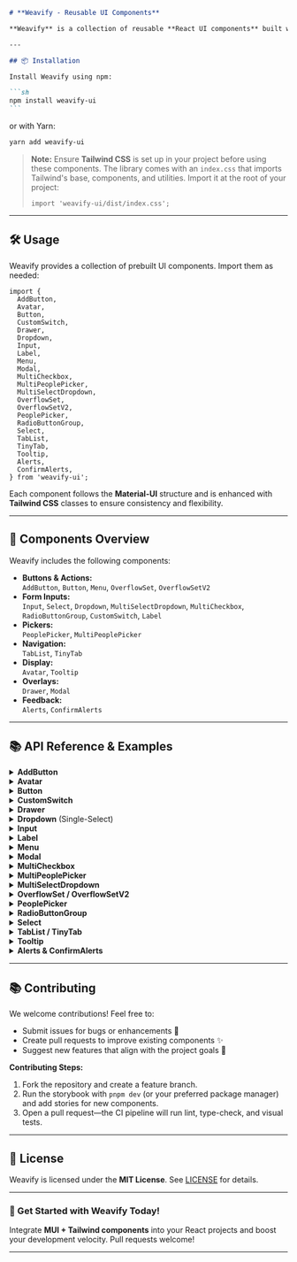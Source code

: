 ````markdown
# **Weavify - Reusable UI Components**

**Weavify** is a collection of reusable **React UI components** built with **Material-UI (MUI) and Tailwind CSS**. It is designed to accelerate development, improve consistency, and provide a seamless UI/UX experience.

---

## 📦 Installation

Install Weavify using npm:

```sh
npm install weavify-ui
```
````

or with Yarn:

```sh
yarn add weavify-ui
```

> **Note:** Ensure **Tailwind CSS** is set up in your project before using these components. The library comes with an `index.css` that imports Tailwind's base, components, and utilities. Import it at the root of your project:
>
> ```tsx
> import 'weavify-ui/dist/index.css';
> ```

---

## 🛠️ Usage

Weavify provides a collection of prebuilt UI components. Import them as needed:

```tsx
import {
  AddButton,
  Avatar,
  Button,
  CustomSwitch,
  Drawer,
  Dropdown,
  Input,
  Label,
  Menu,
  Modal,
  MultiCheckbox,
  MultiPeoplePicker,
  MultiSelectDropdown,
  OverflowSet,
  OverflowSetV2,
  PeoplePicker,
  RadioButtonGroup,
  Select,
  TabList,
  TinyTab,
  Tooltip,
  Alerts,
  ConfirmAlerts,
} from 'weavify-ui';
```

Each component follows the **Material-UI** structure and is enhanced with **Tailwind CSS** classes to ensure consistency and flexibility.

---

## 🌟 Components Overview

Weavify includes the following components:

- **Buttons & Actions:**  
  `AddButton`, `Button`, `Menu`, `OverflowSet`, `OverflowSetV2`
- **Form Inputs:**  
  `Input`, `Select`, `Dropdown`, `MultiSelectDropdown`, `MultiCheckbox`, `RadioButtonGroup`, `CustomSwitch`, `Label`
- **Pickers:**  
  `PeoplePicker`, `MultiPeoplePicker`
- **Navigation:**  
  `TabList`, `TinyTab`
- **Display:**  
  `Avatar`, `Tooltip`
- **Overlays:**  
  `Drawer`, `Modal`
- **Feedback:**  
  `Alerts`, `ConfirmAlerts`

---

## 📚 API Reference & Examples

<details>
<summary><strong>AddButton</strong></summary>

A button component with an icon and text.

**Props:**

| Prop      | Type            | Default      | Description                                    |
| --------- | --------------- | ------------ | ---------------------------------------------- |
| `text`    | `string`        | —            | The button label.                              |
| `icon`    | `ReactNode`     | —            | Icon displayed before the label.               |
| `onClick` | `() => void`    | —            | Click event handler.                           |
| Others    | MUI ButtonProps | See MUI docs | All other props are forwarded to MUI's Button. |

**Example:**

```tsx
import { AddButton } from 'weavify-ui';
import { AddRegular } from '@fluentui/react-icons';

<AddButton text="Add User" icon={<AddRegular />} onClick={() => console.log('Button clicked')} />;
```

</details>

<details>
<summary><strong>Avatar</strong></summary>

An avatar component with size and fallback text options.

**Props:**

| Prop           | Type                  | Default  | Description                                                |
| -------------- | --------------------- | -------- | ---------------------------------------------------------- | ------------- | --- | ------------------------------------ |
| `imageUrl`     | `string`              | —        | URL of the avatar image.                                   |
| `fallbackText` | `string`              | `""`     | Fallback initials if image not provided (first 2 letters). |
| `size`         | `'small'              | 'medium' | 'large'                                                    | 'extraLarge'` | —   | Determines dimensions of the avatar. |
| `customStyles` | `React.CSSProperties` | —        | Additional inline styles.                                  |

**Example:**

```tsx
import { Avatar } from 'weavify-ui';

<Avatar imageUrl="https://example.com/avatar.jpg" fallbackText="JD" size="medium" />;
```

</details>

<details>
<summary><strong>Button</strong></summary>

A thin wrapper around the MUI Button allowing additional icon support.

**Example:**

```tsx
import { Button } from 'weavify-ui';

<Button variant="contained" color="primary" onClick={() => alert('Clicked!')}>
  Click Me
</Button>;
```

</details>

<details>
<summary><strong>CustomSwitch</strong></summary>

A toggle switch component with custom colors.

**Props:**

| Prop       | Type                             | Default | Description           |
| ---------- | -------------------------------- | ------- | --------------------- |
| `id`       | `string`                         | —       | Unique identifier.    |
| `checked`  | `boolean`                        | —       | Current switch state. |
| `onChange` | `(e: React.ChangeEvent) => void` | —       | Change event handler. |

**Example:**

```tsx
import { CustomSwitch } from 'weavify-ui';

<CustomSwitch id="toggle-1" checked={true} onChange={(e) => console.log(e.target.checked)} />;
```

</details>

<details>
<summary><strong>Drawer</strong></summary>

A flexible side-drawer component for overlays and navigation.

**Props:**

| Prop          | Type         | Default      | Description                   |
| ------------- | ------------ | ------------ | ----------------------------- | ------------- | ------------------------ | --------- | ------------------------- |
| `isOpen`      | `boolean`    | —            | Controls drawer visibility.   |
| `onClose`     | `() => void` | —            | Function to close the drawer. |
| `headerTitle` | `string`     | —            | Title in the header.          |
| `size`        | `'small'     | 'medium'     | 'large'                       | 'full'        | number`                  | `'small'` | Sets width of the drawer. |
| `type`        | `'temporary' | 'persistent' | 'permanent'`                  | `'temporary'` | Defines drawer behavior. |
| `isSave`      | `boolean`    | `false`      | If true, shows a save button. |
| `onSave`      | `() => void` | —            | Callback for save action.     |

**Example:**

```tsx
import { Drawer } from 'weavify-ui';

<Drawer
  isOpen={true}
  onClose={() => console.log('Drawer closed')}
  headerTitle="My Drawer"
  size="medium"
  type="temporary"
>
  <div className="p-4">Drawer Content</div>
</Drawer>;
```

</details>

<details>
<summary><strong>Dropdown</strong> (Single-Select)</summary>

A single-select dropdown based on MUI's Autocomplete.

**Props:**

| Prop          | Type                     | Default              | Description               |
| ------------- | ------------------------ | -------------------- | ------------------------- |
| `options`     | `array`                  | `[]`                 | Options for selection.    |
| `value`       | Any                      | —                    | Currently selected value. |
| `onChange`    | `(event, value) => void` | —                    | Change event callback.    |
| `placeholder` | `string`                 | `'Select an option'` | Placeholder text.         |

**Example:**

```tsx
import { Dropdown } from 'weavify-ui';

<Dropdown
  id="country-dropdown"
  label="Country"
  options={[
    { label: 'USA', value: 'usa' },
    { label: 'Canada', value: 'canada' },
  ]}
  value="usa"
  onChange={(e, v) => console.log(v)}
/>;
```

</details>

<details>
<summary><strong>Input</strong></summary>

A customizable text input with built-in label support.

**Props:**

| Prop              | Type      | Default  | Description                    |
| ----------------- | --------- | -------- | ------------------------------ |
| `id`, `label`     | `string`  | —        | Input field identifier & label |
| `type`            | `string`  | `"text"` | HTML input type                |
| `placeholder`     | `string`  | `""`     | Placeholder text               |
| `isLabelRequired` | `boolean` | `false`  | Display label if true          |

**Example:**

```tsx
import { Input } from 'weavify-ui';

<Input id="username" label="Username" isLabelRequired placeholder="Enter your username" />;
```

</details>

<details>
<summary><strong>Label</strong></summary>

A simple, bold `<InputLabel>` wrapper for forms.

**Example:**

```tsx
import { Label } from 'weavify-ui';

<Label htmlFor="email" label="Email" required />;
```

</details>

<details>
<summary><strong>Menu</strong></summary>

An icon-triggered menu with customizable menu items.

**Props:**

| Prop        | Type                                                                 | Description                                       |
| ----------- | -------------------------------------------------------------------- | ------------------------------------------------- |
| `icon`      | `ReactNode`                                                          | Icon to trigger the menu.                         |
| `menuItems` | Array of `{ label: string; icon?: ReactNode; onClick?: () => void }` | Menu items with optional icons and click handler. |

**Example:**

```tsx
import { Menu } from 'weavify-ui';
import { MoreRegular } from '@fluentui/react-icons';

<Menu
  icon={<MoreRegular />}
  menuItems={[
    { label: 'Edit', onClick: () => console.log('Edit') },
    { label: 'Delete', onClick: () => console.log('Delete') },
  ]}
/>;
```

</details>

<details>
<summary><strong>Modal</strong></summary>

A centered modal with customizable title, content, and actions.

**Props:**

| Prop      | Type         | Default | Description                    |
| --------- | ------------ | ------- | ------------------------------ |
| `open`    | `boolean`    | —       | Modal visibility state.        |
| `onClose` | `() => void` | —       | Callback to close modal.       |
| `title`   | `string`     | `""`    | Modal title text.              |
| `content` | `ReactNode`  | `""`    | Content for modal body.        |
| `actions` | `ReactNode`  | `""`    | Buttons or additional actions. |

**Example:**

```tsx
import { Modal } from 'weavify-ui';

<Modal
  open={true}
  onClose={() => console.log('Modal closed')}
  title="Modal Title"
  content={<div className="p-4">Hello Modal!</div>}
  actions={<button onClick={() => console.log('Confirmed')}>Confirm</button>}
/>;
```

</details>

<details>
<summary><strong>MultiCheckbox</strong></summary>

A multi-select checkbox group with layout options.

**Example:**

```tsx
import { MultiCheckbox } from 'weavify-ui';

<MultiCheckbox
  id="checkbox-group"
  label="Select Options"
  name="options"
  value={['opt1']}
  onChange={(e) => console.log(e.target.value)}
  options={[
    { value: 'opt1', label: 'Option 1', name: 'opt1' },
    { value: 'opt2', label: 'Option 2', name: 'opt2' },
  ]}
  alignment="row"
/>;
```

</details>

<details>
<summary><strong>MultiPeoplePicker</strong></summary>

A chip-based multi-select people picker with avatar support.

**Example:**

```tsx
import { MultiPeoplePicker } from 'weavify-ui';

<MultiPeoplePicker
  id="multi-people-picker"
  options={[
    { id: 1, name: 'John Doe', email: 'john@example.com', avatar: 'https://...' },
    { id: 2, name: 'Jane Smith', email: 'jane@example.com' },
  ]}
  value={[]}
  onChange={(e, value) => console.log(value)}
  label="Select People"
  isLabelRequired
/>;
```

</details>

<details>
<summary><strong>MultiSelectDropdown</strong></summary>

A generic multi-select dropdown.

**Example:**

```tsx
import { MultiSelectDropdown } from 'weavify-ui';

<MultiSelectDropdown
  id="multi-select"
  label="Select Tags"
  options={[
    { label: 'React', value: 'react' },
    { label: 'MUI', value: 'mui' },
  ]}
  value={[]}
  onChange={(e, value) => console.log(value)}
/>;
```

</details>

<details>
<summary><strong>OverflowSet / OverflowSetV2</strong></summary>

Components to display actions which collapse under a menu if necessary.

**Example (OverflowSet):**

```tsx
import { OverflowSet } from 'weavify-ui';

<OverflowSet maxVisibleItems={3}>
  {[
    <button key="1">Action 1</button>,
    <button key="2">Action 2</button>,
    <button key="3">Action 3</button>,
    <button key="4">Action 4</button>,
  ]}
</OverflowSet>;
```

**Example (OverflowSetV2):**

```tsx
import { OverflowSetV2 } from 'weavify-ui';

<OverflowSetV2
  items={[
    { key: 'a', content: 'A', onClick: () => console.log('A') },
    { key: 'b', content: 'B', onClick: () => console.log('B'), hideOnOverflow: true },
    { key: 'c', content: 'C', onClick: () => console.log('C') },
    { key: 'd', content: 'D', onClick: () => console.log('D') },
  ]}
  maxVisibleItems={2}
/>;
```

</details>

<details>
<summary><strong>PeoplePicker</strong></summary>

A single-select people picker.

**Example:**

```tsx
import { PeoplePicker } from 'weavify-ui';

<PeoplePicker
  id="people-picker"
  options={[
    { id: 1, name: 'Alice', email: 'alice@example.com', avatar: 'https://...' },
    { id: 2, name: 'Bob', email: 'bob@example.com' },
  ]}
  value={null}
  onChange={(e, value) => console.log(value)}
  label="Select a Person"
  isLabelRequired
/>;
```

</details>

<details>
<summary><strong>RadioButtonGroup</strong></summary>

A group of radio buttons with horizontal or vertical alignment.

**Example:**

```tsx
import { RadioButtonGroup } from 'weavify-ui';

<RadioButtonGroup
  id="radio-group"
  name="group1"
  label="Choose one"
  value="option1"
  onChange={(e) => console.log(e.target.value)}
  options={[
    { value: 'option1', label: 'Option 1' },
    { value: 'option2', label: 'Option 2' },
  ]}
  alignment="row"
  isLabelRequired
/>;
```

</details>

<details>
<summary><strong>Select</strong></summary>

A custom MUI select with placeholder support.

**Example:**

```tsx
import { Select } from 'weavify-ui';

<Select
  id="custom-select"
  label="Select an option"
  value="1"
  onChange={(e, child) => console.log(e.target.value)}
  options={[
    { label: 'One', value: '1' },
    { label: 'Two', value: '2' },
  ]}
/>;
```

</details>

<details>
<summary><strong>TabList / TinyTab</strong></summary>

Tab navigation components.

- **TabList:** Larger tabs with badge count support.
- **TinyTab:** Compact 32px-tall tabs ideal for dense UIs.

**TabList Example:**

```tsx
import { TabList } from 'weavify-ui';

<TabList
  tabs={[
    { key: 'tab1', label: 'Tab One' },
    { key: 'tab2', label: 'Tab Two' },
  ]}
  selectedPivot="tab1"
  setSelectedPivot={(key) => console.log(key)}
/>;
```

**TinyTab Example:**

```tsx
import { TinyTab } from 'weavify-ui';

<TinyTab
  tabs={[
    { key: 'tabA', label: 'Tab A' },
    { key: 'tabB', label: 'Tab B' },
  ]}
  selectedPivot="tabA"
  setSelectedPivot={(key) => console.log(key)}
/>;
```

</details>

<details>
<summary><strong>Tooltip</strong></summary>

A simple tooltip wrapper for any element.

**Example:**

```tsx
import { Tooltip } from 'weavify-ui';
import { InfoRegular } from '@fluentui/react-icons';

<Tooltip title="Additional Info" icon={<InfoRegular />} placement="top" />;
```

</details>

<details>
<summary><strong>Alerts & ConfirmAlerts</strong></summary>

Pre-configured alert dialogs based on SweetAlert2.

**Alerts Example:**

```tsx
import { Alerts } from 'weavify-ui';

<Alerts type="success" text="Operation Successful!" />;
```

**ConfirmAlerts Example:**

```tsx
import { ConfirmAlerts } from 'weavify-ui';

<ConfirmAlerts
  type="warning"
  text="Are you sure you want to delete?"
  isSuccessAlert
  onConfirm={() => console.log('Deleted')}
  onCancel={() => console.log('Cancelled')}
/>;
```

</details>

---

## 📚 Contributing

We welcome contributions! Feel free to:

- Submit issues for bugs or enhancements 🐞
- Create pull requests to improve existing components ✨
- Suggest new features that align with the project goals 🚀

**Contributing Steps:**

1. Fork the repository and create a feature branch.
2. Run the storybook with `pnpm dev` (or your preferred package manager) and add stories for new components.
3. Open a pull request—the CI pipeline will run lint, type-check, and visual tests.

---

## 📝 License

Weavify is licensed under the **MIT License**. See [LICENSE](./LICENSE) for details.

---

### 🚀 Get Started with Weavify Today!

Integrate **MUI + Tailwind components** into your React projects and boost your development velocity. Pull requests welcome!

---
